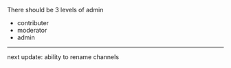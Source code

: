 There should be 3 levels of admin

- contributer
- moderator
- admin

---

next update: ability to rename channels
